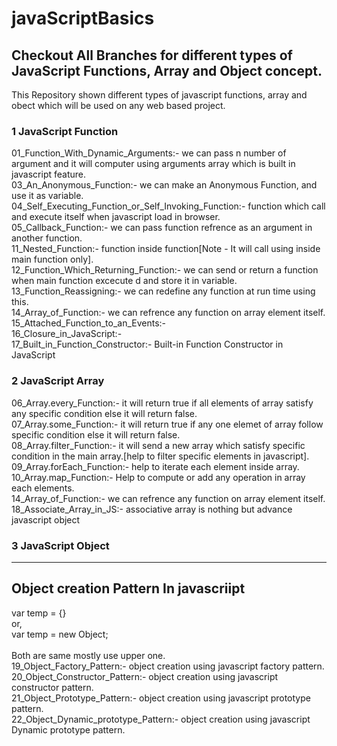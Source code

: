 # javaScriptBasics

## Checkout All Branches for different types of JavaScript Functions, Array and Object concept.

This Repository shown different types of javascript functions, array and obect which will be used on any web based project.

### 1 JavaScript Function
01_Function_With_Dynamic_Arguments:-  we can pass n number of argument and it will computer using arguments array which is built in javascript feature.<br>
03_An_Anonymous_Function:- we can make an Anonymous Function, and use it as variable.<br>
04_Self_Executing_Function_or_Self_Invoking_Function:- function which call and execute itself when javascript load in browser.<br>
05_Callback_Function:- we can pass function refrence as an argument in another function.<br>
11_Nested_Function:- function inside function[Note - It will call using inside main function only].<br>
12_Function_Which_Returning_Function:- we can send or return a function when main function excecute d and store it in variable.<br>
13_Function_Reassigning:- we can redefine any function at run time using this.<br>
14_Array_of_Function:- we can refrence any function on array element itself.<br>
15_Attached_Function_to_an_Events:-<br> 
16_Closure_in_JavaScript:-<br>
17_Built_in_Function_Constructor:- Built-in Function Constructor in JavaScript<br>

### 2 JavaScript Array
06_Array.every_Function:- it will return true if all elements of array satisfy any specific condition else it will return false.<br>
07_Array.some_Function:- it will return true if any one elemet of array follow specific condition else it will return false.<br>
08_Array.filter_Function:- it will send a new array which satisfy specific condition in the main array.[help to filter specific elements in javascript].<br>
09_Array.forEach_Function:- help to iterate each element inside array.<br>
10_Array.map_Function:- Help to compute or add any operation in array each elements.<br>
14_Array_of_Function:- we can refrence any function on array element itself.<br>
18_Associate_Array_in_JS:- associative array is nothing but advance javascript object<br>

### 3 JavaScript Object
------------------------------------------
Object creation Pattern In javascriipt
------------------------------------------

var temp = {}<br>
or,<br> 
var temp = new Object;<br><br>
Both are same mostly use upper one.<br>
19_Object_Factory_Pattern:- object creation using javascript factory pattern.<br>
20_Object_Constructor_Pattern:- object creation using javascript constructor pattern.<br>
21_Object_Prototype_Pattern:- object creation using javascript prototype pattern.<br>
22_Object_Dynamic_prototype_Pattern:-  object creation using javascript Dynamic prototype pattern.<br>

